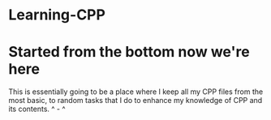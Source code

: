# Learning-CPP
Started from the bottom now we're here
=======================================

This is essentially going to be a place where I keep all my CPP files from the most basic, to random tasks that I do to enhance my knowledge of CPP and its contents. ^ - ^
